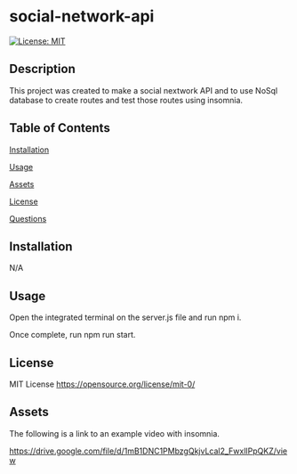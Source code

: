 # social-network-api

[![License: MIT](https://img.shields.io/badge/License-MIT-yellow.svg)](https://opensource.org/licenses/MIT)

## Description

This project was created to make a social nextwork API and to use NoSql database to create routes and test those routes using insomnia.

## Table of Contents

[Installation](#installation)

[Usage](#usage)

[Assets](#assets)

[License](#license)

[Questions](#questions)

## Installation

N/A

## Usage

Open the integrated terminal on the server.js file and run npm i.

Once complete, run npm run start.

## License

MIT License https://opensource.org/license/mit-0/

## Assets

The following is a link to an example video with insomnia.

https://drive.google.com/file/d/1mB1DNC1PMbzgQkjvLcal2_FwxlIPpQKZ/view
